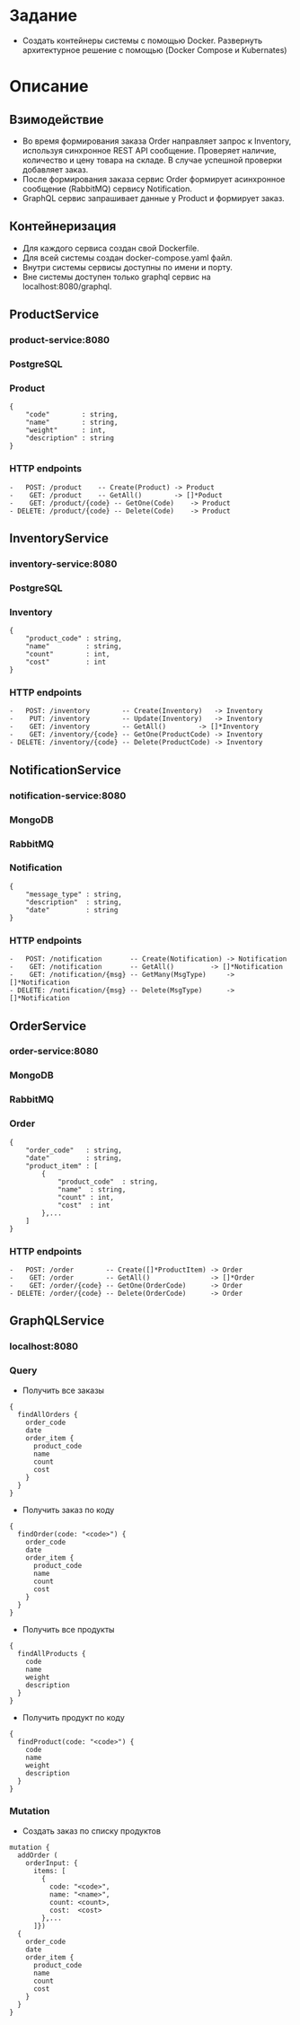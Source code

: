 # Задание

- Создать контейнеры системы с помощью Docker. Развернуть архитектурное решение с помощью (Docker Compose и Kubernates)

# Описание

## Взимодействие

- Во время формирования заказа Order направляет запрос к Inventory, используя синхронное REST API сообщение. Проверяет наличие, количество и цену товара на складе. В случае успешной проверки добавляет заказ.
- После формирования заказа сервис Order формирует асинхронное сообщение (RabbitMQ) сервису Notification.
- GraphQL сервис запрашивает данные у Product и формирует заказ.

## Контейнеризация

- Для каждого сервиса создан свой Dockerfile.
- Для всей системы создан docker-compose.yaml файл.
- Внутри системы сервисы доступны по имени и порту.
- Вне системы доступен только graphql сервис на localhost:8080/graphql.

## ProductService 

### product-service:8080

### PostgreSQL

### Product
```
{ 
	"code"        : string,
	"name" 	      : string,
	"weight"      : int,
	"description" : string
}
```
	
### HTTP endpoints
```
-   POST: /product 	  -- Create(Product) -> Product
-    GET: /product 	  -- GetAll() 	     -> []*Poduct
-    GET: /product/{code} -- GetOne(Code)    -> Product
- DELETE: /product/{code} -- Delete(Code)    -> Product
```


## InventoryService

### inventory-service:8080

### PostgreSQL

### Inventory
```
{ 
	"product_code" : string,
	"name" 	       : string,
	"count"        : int,
	"cost"         : int
}
```
	
### HTTP endpoints
```
-   POST: /inventory        -- Create(Inventory)   -> Inventory
-    PUT: /inventory        -- Update(Inventory)   -> Inventory
-    GET: /inventory        -- GetAll() 	   -> []*Inventory
-    GET: /inventory/{code} -- GetOne(ProductCode) -> Inventory
- DELETE: /inventory/{code} -- Delete(ProductCode) -> Inventory
```


## NotificationService

### notification-service:8080

### MongoDB

### RabbitMQ

### Notification
```
{ 
	"message_type" : string,
	"description"  : string,
	"date" 	       : string
}
```
	
### HTTP endpoints
```
-   POST: /notification       -- Create(Notification) -> Notification
-    GET: /notification       -- GetAll() 	      -> []*Notification
-    GET: /notification/{msg} -- GetMany(MsgType)     -> []*Notification
- DELETE: /notification/{msg} -- Delete(MsgType)      -> []*Notification
```


## OrderService

### order-service:8080

### MongoDB

### RabbitMQ

### Order
```
{ 
	"order_code"   : string,
	"date"         : string,
	"product_item" : [
		{
			"product_code"  : string,
			"name"  : string,
			"count" : int,
			"cost"  : int
		},...
	]
}
```
	
### HTTP endpoints
```
-   POST: /order        -- Create([]*ProductItem) -> Order
-    GET: /order        -- GetAll() 	          -> []*Order
-    GET: /order/{code} -- GetOne(OrderCode)      -> Order
- DELETE: /order/{code} -- Delete(OrderCode)      -> Order
```


## GraphQLService

### localhost:8080

### Query

- Получить все заказы
```
{
  findAllOrders {
    order_code
    date
    order_item {
      product_code
      name
      count
      cost
    }
  }
}
```
- Получить заказ по коду
```
{
  findOrder(code: "<code>") {
    order_code
    date
    order_item {
      product_code
      name
      count
      cost
    }
  }
}

```
- Получить все продукты
```
{
  findAllProducts {
    code
    name
    weight
    description
  }
}
```
- Получить продукт по коду
```
{
  findProduct(code: "<code>") {
    code
    name
    weight
    description
  }
}
```

### Mutation

- Создать заказ по списку продуктов
```
mutation {
  addOrder (
    orderInput: {
      items: [
        {
          code: "<code>", 
          name: "<name>", 
          count: <count>, 
          cost:  <cost>
        },...
      ]}) 
  {
    order_code
    date
    order_item {
      product_code
      name
      count
      cost
    }
  }
}
```
